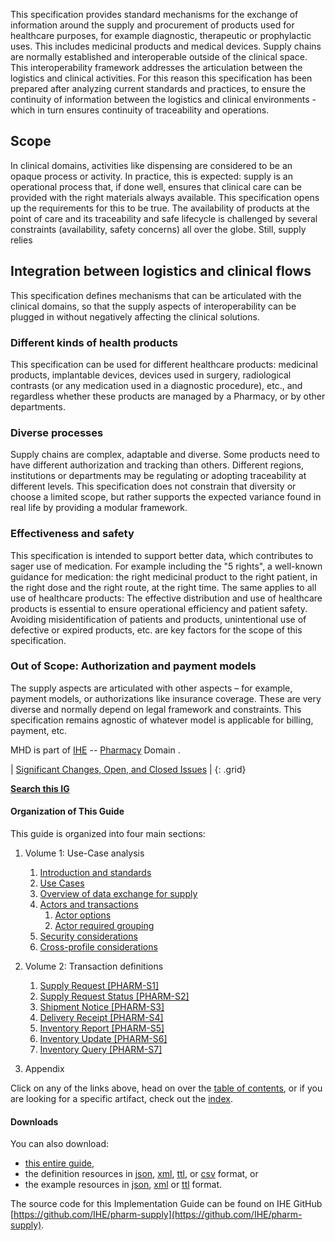 
This specification provides standard mechanisms for the exchange of information around the supply and procurement of products used for healthcare purposes, for example diagnostic, therapeutic or prophylactic uses. This includes medicinal products and medical devices.
Supply chains are normally established and interoperable outside of the clinical space. This interoperability framework addresses the articulation between the logistics and clinical activities. For this reason this specification has been prepared after analyzing current standards and practices, to ensure the continuity of information between the logistics and clinical environments - which in turn ensures continuity of traceability and operations.

## Scope
In clinical domains, activities like dispensing are considered to be an opaque process or activity. In practice, this is expected: supply is an operational process that, if done well, ensures that clinical care can be provided with the right materials always available. This specification opens up the requirements for this to be true. The availability of products at the point of care and its traceability and safe lifecycle is challenged by several constraints (availability, safety concerns) all over the globe. Still, supply relies 

## Integration between logistics and clinical flows
This specification defines mechanisms that can be articulated with the clinical domains, so that the supply aspects of interoperability can be plugged in without negatively affecting the clinical solutions.

### Different kinds of health products
This specification can be used for different healthcare products: medicinal products, implantable devices, devices used in surgery, radiological contrasts (or any medication used in a diagnostic procedure), etc., and regardless whether these products are managed by a Pharmacy, or by other departments.
### Diverse processes
Supply chains are complex, adaptable and diverse. Some products need to have different authorization and tracking than others. Different regions, institutions or departments may be regulating or adopting traceability at different levels. This specification does not constrain that diversity or choose a limited scope, but rather supports the expected variance found in real life by providing a modular framework. 
### Effectiveness and safety
This specification is intended to support better data, which contributes to sager use of medication. For example including the "5 rights", a well-known guidance for medication: the right medicinal product to the right patient, in the right dose and the right route, at the right time. The same applies to all use of healthcare products: The effective distribution and use of healthcare products is essential to ensure operational efficiency and patient safety. Avoiding misidentification of patients and products, unintentional use of defective or expired products, etc. are key factors for the scope of this specification.
### Out of Scope: Authorization and payment models 
The supply aspects are articulated with other aspects – for example, payment models, or authorizations like insurance coverage. These are very diverse and normally depend on legal framework and constraints. This specification remains agnostic of whatever model is applicable for billing, payment, etc.



MHD is part of [IHE](http://profiles.ihe.net) -- [Pharmacy](http://profiles.ihe.net/PHARM) Domain .

<div markdown="1" class="stu-note">

| [Significant Changes, Open, and Closed Issues](issues.html) |
{: .grid}

**[Search this IG]()**

</div>

#### Organization of This Guide 

This guide is organized into four main sections:

1. Volume 1: Use-Case analysis
   1. [Introduction and standards](introduction.html)
   2. [Use Cases](usecases.html)
   3. [Overview of data exchange for supply](overview.html)
   4. [Actors and transactions](actors_and_transactions.html)
       1. [Actor options](actor_options.html)
       2. [Actor required grouping](actor_required_grouping.html)
   5. [Security considerations](security_considerations.html)
   6. [Cross-profile considerations](cross_profile_considerations.html)


2. Volume 2: Transaction definitions
    1. [Supply Request [PHARM-S1]](PHARM-S1.html)
    2. [Supply Request Status [PHARM-S2]](PHARM-S2.html)
    3. [Shipment Notice [PHARM-S3]](PHARM-S3.html)
    4. [Delivery Receipt [PHARM-S4]](PHARM-S4.html)
    5. [Inventory Report [PHARM-S5]](PHARM-S5.html)
    6. [Inventory Update [PHARM-S6]](PHARM-S6.html)
    7. [Inventory Query [PHARM-S7]](PHARM-S7.html)
   
3. Appendix
	<!-- 1. [Test Plan](testplan.html) -->

Click on any of the links above, head on over the [table of contents](toc.html), or
if you are looking for a specific artifact, check out the [index](artifacts.html).

#### Downloads

You can also download:

* [this entire guide](full-ig.zip),
* the definition resources in [json](definitions.json.zip), [xml](definitions.xml.zip), [ttl](definitions.ttl.zip), or [csv](csvs.zip) format, or
* the example resources in [json](examples.json.zip), [xml](examples.xml.zip) or [ttl](examples.ttl.zip) format.

The source code for this Implementation Guide can be found on IHE GitHub [https://github.com/IHE/pharm-supply](https://github.com/IHE/pharm-supply).
